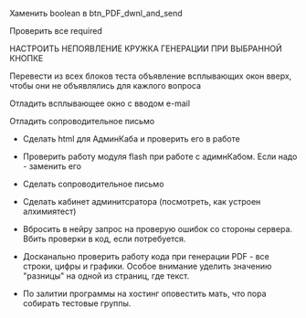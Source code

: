 Хаменить boolean в btn_PDF_dwnl_and_send

Проверить все required

НАСТРОИТЬ НЕПОЯВЛЕНИЕ КРУЖКА ГЕНЕРАЦИИ ПРИ ВЫБРАННОЙ КНОПКЕ

Перевести из всех блоков теста объявление всплывающих окон вверх, чтобы они не объявлялись для кажлого вопроса

Отладить всплывающее окно с вводом e-mail

Отладить сопроводительное письмо
  


- Сделать html для АдминКаба и проверить его в работе

- Проверить работу модуля flash при работе с адимнКабом. Если надо - заменить его




- Сделать сопроводительное письмо



- Сделать кабинет админитсратора (посмотреть, как устроен алхимиятест)

- Вбросить в нейру запрос на проверую ошибок со стороны сервера. Вбить проверки в код, если потребуется.

- Досканально проверить работу кода при генерации PDF - все строки, цифры и графики. Особое внимание уделить значению "разницы" на одной из страниц, где текст.

- По залитии программы на хостинг оповестить мать, что пора собирать тестовые группы.

